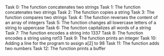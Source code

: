 Task 0: The function concatenates two strings
Task 1: The function concatenates two strings
Task 2: The function copies a string
Task 3: The function compares two strings
Task 4: The function reverses the content of an array of integers
Task 5: The function changes all lowercase letters of a string to uppercase
Task 6: The function capitalizes all words of a string
Task 7: The function encodes a string into 1337
Task 8: The function encodes a string using rot13
Task 9: The function prints an integer
Task 10: Adding a line for the program to assign a[2] to 98
Task 11: The function adds two numbers
Task 12: The function prints a buffer

